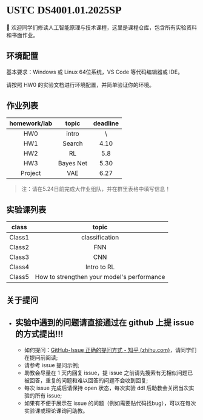 # <font face="Consolas">USTC DS4001.01.2025SP</font>

:star2: 欢迎同学们修读人工智能原理与技术课程，这里是课程仓库，包含所有实验资料和书面作业。







## 环境配置
基本要求：Windows 或 Linux 64位系统，VS Code 等代码编辑器或 IDE。

请按照 HW0 的实验文档进行环境配置，并简单验证你的环境。






## 作业列表

| homework/lab |   topic   | deadline |
| :----------: | :-------: | :------: |
|     HW0      |   intro   |    \     |
|     HW1      |  Search   |   4.10   |
|     HW2      |    RL     |   5.8    |
|     HW3      | Bayes Net |   5.30   |
|   Project    |    VAE    |   6.27   |

> 注：请在5.24日前完成大作业组队，并在群里表格中填写信息！



## 实验课列表

| class  |     topic      |
| :----: | :------------: |
| Class1 | classification |
| Class2 |      FNN       |
| Class3 |      CNN       |
| Class4 | Intro to RL    |
| Class5 | How to strengthen your model's performance |









## 关于提问

- ## **实验中遇到的问题请直接通过在 github 上提 issue 的方式提出!!!**
  
  - 如何提问：[GitHub-Issue 正确的提问方式 - 知乎 (zhihu.com)](https://zhuanlan.zhihu.com/p/75691927)，请同学们在提问前阅读;
  - 请参考 issue 提问示例;
  - 助教会尽量在 1 天内回复 issue，提 issue 之前请先搜索有无相似问题已被回答，重复的问题和难以回答的问题不会收到回复;
  - 每次 issue 完成后请保持 open 状态，每次实验 ddl 后助教会关闭当次实验的所有 issue;
  - 如果有不便于展示在 issue 的问题（例如需要贴代码找bug），可以在每次实验课或理论课询问助教。

